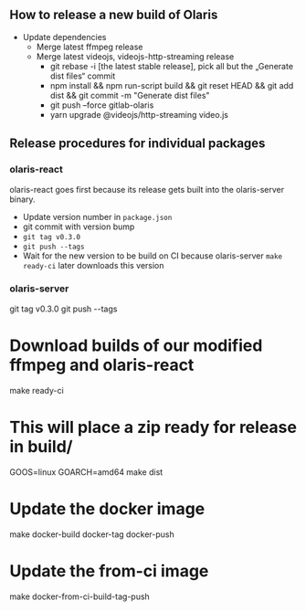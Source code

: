 ## How to release a new build of Olaris

* Update dependencies
  * Merge latest ffmpeg release
  * Merge latest videojs, videojs-http-streaming release
    * git rebase -i [the latest stable release], pick all but the „Generate dist files“ commit
    * npm install && npm run-script build && git reset HEAD && git add dist && git commit -m "Generate dist files"
    * git push –force gitlab-olaris
    * yarn upgrade @videojs/http-streaming video.js


## Release procedures for individual packages

### olaris-react

olaris-react goes first because its release gets built into the olaris-server binary.
  * Update version number in `package.json`
  * git commit with version bump
  * `git tag v0.3.0`
  * `git push --tags`
  * Wait for the new version to be build on CI because olaris-server `make ready-ci` later downloads this version

### olaris-server

  git tag v0.3.0
  git push --tags
  # Download builds of our modified ffmpeg and olaris-react
  make ready-ci
  # This will place a zip ready for release in build/
  GOOS=linux GOARCH=amd64 make dist
  # Update the docker image
  make docker-build docker-tag docker-push
  # Update the from-ci image
  make docker-from-ci-build-tag-push


